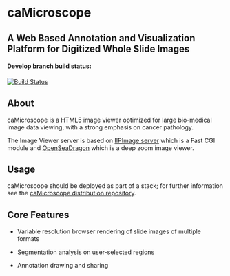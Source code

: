 # caMicroscope 
## A Web Based Annotation and Visualization Platform for Digitized Whole Slide Images

#### Develop branch build status:
[![Build Status](https://travis-ci.org/camicroscope/caMicroscope.svg?branch=master)](https://travis-ci.org/camicroscope/caMicroscope)


## About

caMicroscope is a HTML5 image viewer optimized for large bio-medical image data viewing, with a strong emphasis on cancer pathology.

The Image Viewer server is based on [IIPImage server](http://iipimage.sourceforge.net/) which is a Fast CGI module and [OpenSeaDragon](https://openseadragon.github.io/) which is a deep zoom image viewer.


## Usage

caMicroscope should be deployed as part of a stack; for further information see the [caMicroscope distribution repository](https://github.com/camicroscope/Distro).

## Core Features

* Variable resolution browser rendering of slide images of multiple formats

* Segmentation analysis on user-selected regions

* Annotation drawing and sharing

